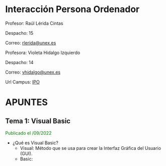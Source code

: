 # Interacción Persona Ordenador

Profesor: Raúl Lérida Cintas

Despacho: 15

Correo: rlerida@unex.es

Profesora: Violeta Hidalgo Izquierdo

Despacho: 14

Correo: vhidalgo@unex.es

Url Campus: [IPO](https://campusvirtual.unex.es/zonauex/avuex/course/view.php?id=11839)

# APUNTES
## Tema 1: Visual Basic
<p style="color: green">Publicado el /09/2022</p>

- ¿Qué es Visual Basic?
  - Visual: Método que se usa para crear la Interfaz Gráfica del Usuario (GUI).
  - Basic: 